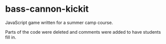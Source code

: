 # bass-cannon-kickit

JavaScript game written for a summer camp course.  

Parts of the code were deleted and comments were added to have students fill in.
